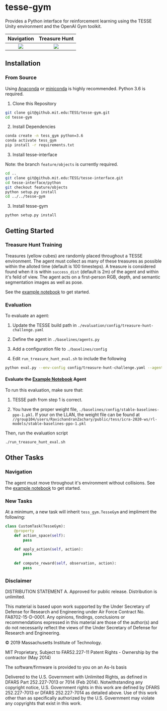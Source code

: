 # tesse-gym

Provides a Python interface for reinforcement learning using the TESSE Unity environment and the OpenAI Gym toolkit.


Navigation | Treasure Hunt
:----------:|:---------------:
![](docs/hunt-1.gif) | ![](docs/nav-1.gif)

## Installation

### From Source
Using [Anaconda](https://www.anaconda.com/distribution/#download-section) or [miniconda](https://docs.conda.io/en/latest/miniconda.html) is highly recommended. Python 3.6 is required.

1. Clone this Repository
```sh
git clone git@github.mit.edu:TESS/tesse-gym.git
cd tesse-gym
```

2. Install Dependencies

```sh
conda create -n tess_gym python=3.6
conda activate tess_gym
pip install -r requirements.txt
```

3. Install tesse-interface

Note: the branch `feature/objects` is currently required.

```sh
cd ..
git clone git@github.mit.edu:TESS/tesse-interface.git
cd tesse-interface/python
git checkout feature/objects
python setup.py install
cd ../../tesse-gym
```

3. Install tesse-gym

```sh
python setup.py install
```

## Getting Started

### Treasure Hunt Training

Treasures (yellow cubes) are randomly placed throughout a TESSE environment. The agent must collect as many of these treasures as possible within the alloted time (default is 100 timesteps). A treasure is considered found when it is within `success_dist` (default is 2m) of the agent and within it's feild of view. The agent acts on a first-person RGB, depth, and semantic segmentation images as well as pose.

See the [example notebook](notebooks/stable-baselines-ppo.ipynb) to get started.

### Evaluation

To evaluate an agent:

1. Update the TESSE build path in `./evaluation/config/treasure-hunt-challenge.yaml`

2. Define the agent in `./baselines/agents.py`

3. Add a configuration file to `./baselines/config`

4. Edit `run_treasure_hunt_eval.sh` to include the following

```sh
python eval.py --env-config config/treasure-hunt-challenge.yaml --agent-config YOUR_CONFIG
```  
  
#### Evaluate the [Example Notebook](notebooks/stable-baselines-ppo.ipynb) Agent

To run this evaluation, make sure that:

1. TESSE path from step 1 is correct.

2. You have the proper weight file, `./baselines/config/stable-baselines-ppo-1.pkl`. If your on the LLAN, the weight file can be found at `//group104/users/RavichandranZachary/public/tess/icra-2020-ws/rl-models/stable-baselines-ppo-1.pkl`

Then, run the evaluation script 

```sh 
./run_treasure_hunt_eval.sh
```


## Other Tasks

### Navigation

The agent must move throughout it's environment without collisions. See  the [example notebook](notebooks/navigation-training.ipynb) to get started.

### New Tasks
At a minimum, a new task will inherit `tess_gym.TesseGym` and impliment the following:

```python
class CustomTask(TesseGym):
    @property
    def action_space(self):
        pass
    
    def apply_action(self, action):
        pass
    
    def compute_reward(self, observation, action):
        pass
```

### Disclaimer

DISTRIBUTION STATEMENT A. Approved for public release. Distribution is unlimited.

This material is based upon work supported by the Under Secretary of Defense for Research and Engineering under Air Force Contract No. FA8702-15-D-0001. Any opinions, findings, conclusions or recommendations expressed in this material are those of the author(s) and do not necessarily reflect the views of the Under Secretary of Defense for Research and Engineering.

© 2019 Massachusetts Institute of Technology.

MIT Proprietary, Subject to FAR52.227-11 Patent Rights - Ownership by the contractor (May 2014)

The software/firmware is provided to you on an As-Is basis

Delivered to the U.S. Government with Unlimited Rights, as defined in DFARS Part 252.227-7013 or 7014 (Feb 2014). Notwithstanding any copyright notice, U.S. Government rights in this work are defined by DFARS 252.227-7013 or DFARS 252.227-7014 as detailed above. Use of this work other than as specifically authorized by the U.S. Government may violate any copyrights that exist in this work.
